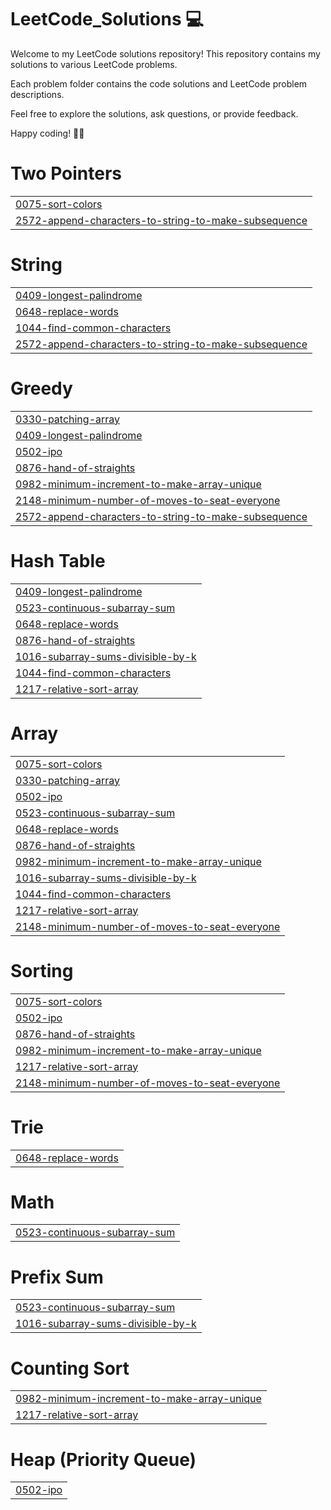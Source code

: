 # LeetCode_Solutions 💻

Welcome to my LeetCode solutions repository! This repository contains my solutions to various LeetCode problems.

Each problem folder contains the code solutions and LeetCode problem descriptions.

Feel free to explore the solutions, ask questions, or provide feedback.

Happy coding! 🚀🔥


# Two Pointers
|  |
| ------- |
| [0075-sort-colors](https://github.com/sakshee15/LeetCode_Solutions/tree/master/0075-sort-colors) |
| [2572-append-characters-to-string-to-make-subsequence](https://github.com/sakshee15/LeetCode_Solutions/tree/master/2572-append-characters-to-string-to-make-subsequence) |
# String
|  |
| ------- |
| [0409-longest-palindrome](https://github.com/sakshee15/LeetCode_Solutions/tree/master/0409-longest-palindrome) |
| [0648-replace-words](https://github.com/sakshee15/LeetCode_Solutions/tree/master/0648-replace-words) |
| [1044-find-common-characters](https://github.com/sakshee15/LeetCode_Solutions/tree/master/1044-find-common-characters) |
| [2572-append-characters-to-string-to-make-subsequence](https://github.com/sakshee15/LeetCode_Solutions/tree/master/2572-append-characters-to-string-to-make-subsequence) |
# Greedy
|  |
| ------- |
| [0330-patching-array](https://github.com/sakshee15/LeetCode_Solutions/tree/master/0330-patching-array) |
| [0409-longest-palindrome](https://github.com/sakshee15/LeetCode_Solutions/tree/master/0409-longest-palindrome) |
| [0502-ipo](https://github.com/sakshee15/LeetCode_Solutions/tree/master/0502-ipo) |
| [0876-hand-of-straights](https://github.com/sakshee15/LeetCode_Solutions/tree/master/0876-hand-of-straights) |
| [0982-minimum-increment-to-make-array-unique](https://github.com/sakshee15/LeetCode_Solutions/tree/master/0982-minimum-increment-to-make-array-unique) |
| [2148-minimum-number-of-moves-to-seat-everyone](https://github.com/sakshee15/LeetCode_Solutions/tree/master/2148-minimum-number-of-moves-to-seat-everyone) |
| [2572-append-characters-to-string-to-make-subsequence](https://github.com/sakshee15/LeetCode_Solutions/tree/master/2572-append-characters-to-string-to-make-subsequence) |
# Hash Table
|  |
| ------- |
| [0409-longest-palindrome](https://github.com/sakshee15/LeetCode_Solutions/tree/master/0409-longest-palindrome) |
| [0523-continuous-subarray-sum](https://github.com/sakshee15/LeetCode_Solutions/tree/master/0523-continuous-subarray-sum) |
| [0648-replace-words](https://github.com/sakshee15/LeetCode_Solutions/tree/master/0648-replace-words) |
| [0876-hand-of-straights](https://github.com/sakshee15/LeetCode_Solutions/tree/master/0876-hand-of-straights) |
| [1016-subarray-sums-divisible-by-k](https://github.com/sakshee15/LeetCode_Solutions/tree/master/1016-subarray-sums-divisible-by-k) |
| [1044-find-common-characters](https://github.com/sakshee15/LeetCode_Solutions/tree/master/1044-find-common-characters) |
| [1217-relative-sort-array](https://github.com/sakshee15/LeetCode_Solutions/tree/master/1217-relative-sort-array) |
# Array
|  |
| ------- |
| [0075-sort-colors](https://github.com/sakshee15/LeetCode_Solutions/tree/master/0075-sort-colors) |
| [0330-patching-array](https://github.com/sakshee15/LeetCode_Solutions/tree/master/0330-patching-array) |
| [0502-ipo](https://github.com/sakshee15/LeetCode_Solutions/tree/master/0502-ipo) |
| [0523-continuous-subarray-sum](https://github.com/sakshee15/LeetCode_Solutions/tree/master/0523-continuous-subarray-sum) |
| [0648-replace-words](https://github.com/sakshee15/LeetCode_Solutions/tree/master/0648-replace-words) |
| [0876-hand-of-straights](https://github.com/sakshee15/LeetCode_Solutions/tree/master/0876-hand-of-straights) |
| [0982-minimum-increment-to-make-array-unique](https://github.com/sakshee15/LeetCode_Solutions/tree/master/0982-minimum-increment-to-make-array-unique) |
| [1016-subarray-sums-divisible-by-k](https://github.com/sakshee15/LeetCode_Solutions/tree/master/1016-subarray-sums-divisible-by-k) |
| [1044-find-common-characters](https://github.com/sakshee15/LeetCode_Solutions/tree/master/1044-find-common-characters) |
| [1217-relative-sort-array](https://github.com/sakshee15/LeetCode_Solutions/tree/master/1217-relative-sort-array) |
| [2148-minimum-number-of-moves-to-seat-everyone](https://github.com/sakshee15/LeetCode_Solutions/tree/master/2148-minimum-number-of-moves-to-seat-everyone) |
# Sorting
|  |
| ------- |
| [0075-sort-colors](https://github.com/sakshee15/LeetCode_Solutions/tree/master/0075-sort-colors) |
| [0502-ipo](https://github.com/sakshee15/LeetCode_Solutions/tree/master/0502-ipo) |
| [0876-hand-of-straights](https://github.com/sakshee15/LeetCode_Solutions/tree/master/0876-hand-of-straights) |
| [0982-minimum-increment-to-make-array-unique](https://github.com/sakshee15/LeetCode_Solutions/tree/master/0982-minimum-increment-to-make-array-unique) |
| [1217-relative-sort-array](https://github.com/sakshee15/LeetCode_Solutions/tree/master/1217-relative-sort-array) |
| [2148-minimum-number-of-moves-to-seat-everyone](https://github.com/sakshee15/LeetCode_Solutions/tree/master/2148-minimum-number-of-moves-to-seat-everyone) |
# Trie
|  |
| ------- |
| [0648-replace-words](https://github.com/sakshee15/LeetCode_Solutions/tree/master/0648-replace-words) |
# Math
|  |
| ------- |
| [0523-continuous-subarray-sum](https://github.com/sakshee15/LeetCode_Solutions/tree/master/0523-continuous-subarray-sum) |
# Prefix Sum
|  |
| ------- |
| [0523-continuous-subarray-sum](https://github.com/sakshee15/LeetCode_Solutions/tree/master/0523-continuous-subarray-sum) |
| [1016-subarray-sums-divisible-by-k](https://github.com/sakshee15/LeetCode_Solutions/tree/master/1016-subarray-sums-divisible-by-k) |
# Counting Sort
|  |
| ------- |
| [0982-minimum-increment-to-make-array-unique](https://github.com/sakshee15/LeetCode_Solutions/tree/master/0982-minimum-increment-to-make-array-unique) |
| [1217-relative-sort-array](https://github.com/sakshee15/LeetCode_Solutions/tree/master/1217-relative-sort-array) |
# Heap (Priority Queue)
|  |
| ------- |
| [0502-ipo](https://github.com/sakshee15/LeetCode_Solutions/tree/master/0502-ipo) |